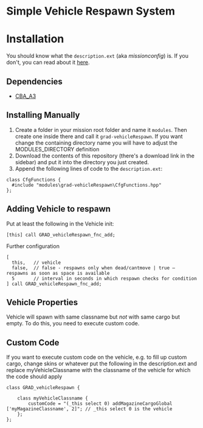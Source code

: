 # Simple Vehicle Respawn System

# Installation

You should know what the `description.ext` (aka *missionconfig*) is. If you don't, you can read about it [here](https://community.bistudio.com/wiki/Description.ext).

## Dependencies

* [CBA_A3](https://github.com/CBATeam/CBA_A3/releases)

## Installing Manually

1. Create a folder in your mission root folder and name it `modules`. Then create one inside there and call it `grad-vehicleRespawn`. If you want change the containing directory name you will have to adjust the MODULES_DIRECTORY definition
2. Download the contents of this repository (there's a download link in the sidebar) and put it into the directory you just created.
3. Append the following lines of code to the `description.ext`:

```sqf
class CfgFunctions {
  #include "modules\grad-vehicleRespawn\CfgFunctions.hpp"
};
```

## Adding Vehicle to respawn
Put at least the following in the Vehicle init:
```
[this] call GRAD_vehicleRespawn_fnc_add;
```

Further configuration
```
[
  this,   // vehicle
  false,  // false - respawns only when dead/cantmove | true – respawns as soon as space is available
  5       // interval in seconds in which respawn checks for condition
] call GRAD_vehicleRespawn_fnc_add;
```

## Vehicle Properties
Vehicle will spawn with same classname but *not* with same cargo but empty. To do this, you need to execute custom code.

## Custom Code

If you want to execute custom code on the vehicle, e.g. to fill up custom cargo, change skins or whatever put the following in the description.ext and replace myVehicleClassname with the classname of the vehicle for which the code should apply

```
class GRAD_vehicleRespawn {

    class myVehicleClassname {
        customCode = "(_this select 0) addMagazineCargoGlobal ['myMagazineClassname', 2]"; // _this select 0 is the vehicle
    };
};
```
